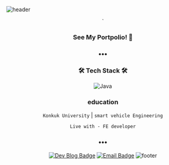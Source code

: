 ![header](https://capsule-render.vercel.app/api?type=waving&color=gradient&height=200&section=header&text=Speculating%Wook&fontSize=50)

<div align=center>
`

### See My Portpolio! 🥰

<h3 align="center">•••</h3>

### 🛠 Tech Stack 🛠
![Java](https://img.shields.io/badge/java-%23ED8B00.svg?style=flat-square&logo=java&logoColor=white)


### education
`Konkuk University` | `smart vehicle Engineering`

`Live with - FE developer`

<h3 align="center">•••</h3>

[![Dev Blog Badge](http://img.shields.io/badge/Tech%20Blog-11B48A?style=flat&logo=Vimeo&logoColor=white)](https://half-develop-er.tistory.com/)
[![Email Badge](http://img.shields.io/badge/-Gmail-orange?style=flat&logo=Gmail&logoColor=white)](mailto:bwook9908@gmail.com)
![footer](https://capsule-render.vercel.app/api?type=waving&color=gradient&height=200&section=footer)
</div>

